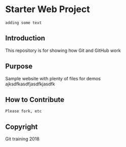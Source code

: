# Starter Web Project
	adding some text
## Introduction

This repository is for showing how Git and GitHub work

## Purpose

Sample website with plenty of files for demos  
ajksdfkasdfjasdfkjasdfk
## How to Contribute
	Please fork, etc
## Copyright
Git training 2018
